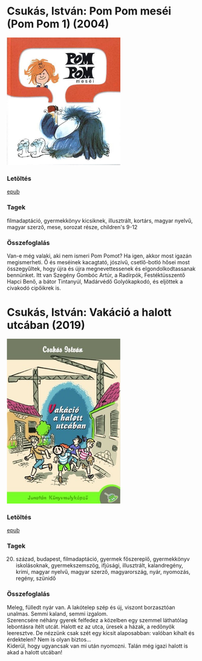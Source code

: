# <a name="id_799">Csukás, István: Pom Pom meséi (Pom Pom 1) (2004)</a>
<img src="https://github.com/BercziSandor/calibre_lib/raw/main/libs/main/Csukas%2C%20Istvan/Pom%20Pom%20mesei%20%28799%29/cover.jpg" alt="cover" width="300"/>

### Letöltés
[epub](https://github.com/BercziSandor/calibre_lib/raw/main/libs/main/Csukas%2C%20Istvan/Pom%20Pom%20mesei%20%28799%29/Pom%20Pom%20mesei%20-%20Csukas%2C%20Istvan.epub)

### Tagek
filmadaptáció, gyermekkönyv kicsiknek, illusztrált, kortárs, magyar nyelvű, magyar szerző, mese, sorozat része, children's 9-12

### Összefoglalás
<div>
<p>Van-e még valaki, aki nem ismeri Pom Pomot? Ha igen, akkor most igazán megismerheti. Ő és meséinek kacagtató, jószívű, csetlő-botló hősei most összegyűltek, hogy újra és újra megnevettessenek és elgondolkodtassanak bennünket. Itt van Szegény Gombóc Artúr, a Radírpók, Festéktüsszentő Hapci Benő, a bátor Tintanyúl, Madárvédő Golyókapkodó, és eljöttek a civakodó cipőikrek is.</p></div>


# <a name="id_1412">Csukás, István: Vakáció a halott utcában (2019)</a>
<img src="https://github.com/BercziSandor/calibre_lib/raw/main/libs/main/Csukas%2C%20Istvan/Vakacio%20a%20halott%20utcaban%20%281412%29/cover.jpg" alt="cover" width="300"/>

### Letöltés
[epub](https://github.com/BercziSandor/calibre_lib/raw/main/libs/main/Csukas%2C%20Istvan/Vakacio%20a%20halott%20utcaban%20%281412%29/Vakacio%20a%20halott%20utcaban%20-%20Csukas%2C%20Istvan.epub)

### Tagek
20. század, budapest, filmadaptáció, gyermek főszereplő, gyermekkönyv iskolásoknak, gyermekszemszög, ifjúsági, illusztrált, kalandregény, krimi, magyar nyelvű, magyar szerző, magyarország, nyár, nyomozás, regény, szünidő

### Összefoglalás
<div>
<p>Meleg, fülledt nyár van. A lakótelep szép és új, viszont borzasztóan unalmas. Semmi kaland, semmi izgalom.<br>Szerencsére néhány gyerek felfedez a közelben egy szemmel láthatólag lebontásra ítélt utcát. Halott ez az utca, üresek a házak, a redõnyök leeresztve. De nézzünk csak szét egy kicsit alaposabban: valóban kihalt és érdektelen? Nem is olyan biztos… <br>Kiderül, hogy ugyancsak van mi után nyomozni. Talán még igazi halott is akad a halott utcában!</p></div>


